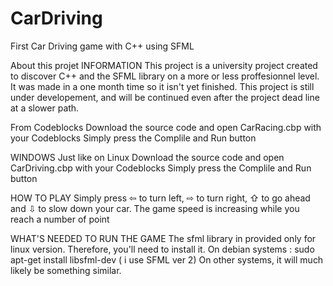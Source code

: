 # CarDriving
First Car Driving game with C++ using SFML

About this projet
INFORMATION
This project is a university project created to discover C++ and the SFML library on a more or less proffesionnel level. It was made in a one month time so it isn't yet finished.
This project is still under developement, and will be continued even after the project dead line at a slower path.

From Codeblocks
Download the source code and open CarRacing.cbp with your Codeblocks
Simply press the Complile and Run button

WINDOWS
Just like on Linux
Download the source code and open CarDriving.cbp with your Codeblocks
Simply press the Complile and Run button

HOW TO PLAY
Simply press ⇦ to turn left, ⇨ to turn right, ⇧ to go ahead and ⇩ to slow down your car.
The game speed is increasing while you reach a number of point

WHAT'S NEEDED TO RUN THE GAME
The sfml library in provided only for linux version.
Therefore, you'll need to install it.
On debian systems : sudo apt-get install libsfml-dev ( i use SFML ver 2)
On other systems, it will much likely be something similar.
